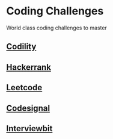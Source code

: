 
# Coding Challenges

World class coding challenges to master

## [Codility](https://app.codility.com/programmers/lessons/)

## [Hackerrank](https://www.hackerrank.com/dashboard)

## [Leetcode](https://leetcode.com/)

## [Codesignal](https://codesignal.com/)

## [Interviewbit](https://www.interviewbit.com/)

